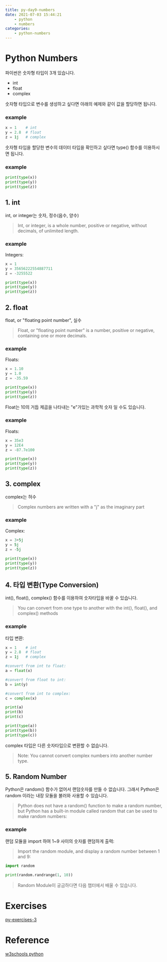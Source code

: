 ```yaml
---
title: py-day9-numbers
date: 2021-07-03 15:44:21
    - python 
    - numbers
categories: 
    - python-numbers
---
```


# Python Numbers
파이썬은 숫자형 타입이 3개 있습니다. 
- int
- float
- complex

숫자형 타입으로 변수를 생성하고 싶다면 아래의 예제와 같이 값을 할당하면 됩니다. 

### example
``` python
x = 1    # int
y = 2.8  # float
z = 1j   # complex
```

숫자형 타입을 할당한 변수의 데이터 타입을 확인하고 싶다면 type() 함수를 이용하시면 됩니다. 

### example
``` python
print(type(x))
print(type(y))
print(type(z))
```

## 1. int
int, or integer는 숫자, 정수(음수, 양수)

>Int, or integer, is a whole number, positive or negative, without decimals, of unlimited length.

### example
Integers:
``` python
x = 1
y = 35656222554887711
z = -3255522

print(type(x))
print(type(y))
print(type(z))
```

## 2. float
float, or "floating point number", 실수
>Float, or "floating point number" is a number, positive or negative, containing one or more decimals.

### example
Floats:
``` python
x = 1.10
y = 1.0
z = -35.59

print(type(x))
print(type(y))
print(type(z))
```

Float는 10의 거듭 제곱을 나타내는 "e"가있는 과학적 숫자 일 수도 있습니다.

### example
Floats:
``` python
x = 35e3
y = 12E4
z = -87.7e100

print(type(x))
print(type(y))
print(type(z))
```

## 3. complex
complex는 허수
>Complex numbers are written with a "j" as the imaginary part

### example
Complex:
``` python
x = 3+5j
y = 5j
z = -5j

print(type(x))
print(type(y))
print(type(z))
```

## 4. 타입 변환(Type Conversion)
int(), float(), complex() 함수를 이용하여 숫자타입을 바꿀 수 있습니다. 
>You can convert from one type to another with the int(), float(), and complex() methods

### example
타입 변환:
``` python
x = 1    # int
y = 2.8  # float
z = 1j   # complex

#convert from int to float:
a = float(x)

#convert from float to int:
b = int(y)

#convert from int to complex:
c = complex(x)

print(a)
print(b)
print(c)

print(type(a))
print(type(b))
print(type(c))
```

complex 타입은 다른 숫자타입으로 변환할 수 없습니다.
>Note: You cannot convert complex numbers into another number type.

## 5. Random Number
Python은 random() 함수가 없어서 랜덤숫자를 만들 수 없습니다. 그래서 Python은 random 이라는 내장 모듈을 불러와 사용할 수 있습니다. 
>  Python does not have a random() function to make a random number, but Python has a built-in module called random that can be used to make random numbers:

### example
랜덤 모듈을 import 하여 1~9 사이의 숫자를 랜덤하게 출력:
>Import the random module, and display a random number between 1 and 9:
``` python
import random

print(random.randrange(1, 10))
```

> Random Module이 궁금하다면 다음 챕터에서 배울 수 있습니다.

# Exercises
[py-exercises-3](https://wontaejang.github.io/2021/07/03/py-exercises-3/)

# Reference
[w3schools python](https://www.w3schools.com/python/python_syntax.asp)
